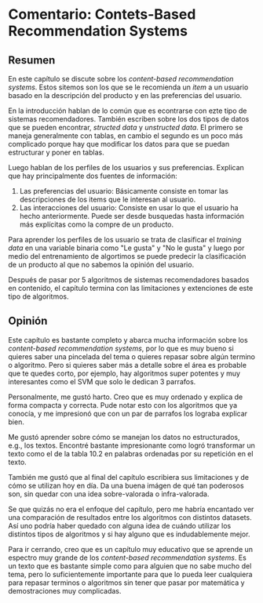 # Comentario: Contets-Based Recommendation Systems
## Resumen

En este capítulo se discute sobre los *content-based recommendation systems*. Estos sitemos son los que se le recomienda un *item* a un usuario basado en la descripción del producto y en las preferencias del usuario.

En la introducción hablan de lo común que es econtrarse con ezte tipo de sistemas recomendadores. También escriben sobre los dos tipos de datos que se pueden encontrar, *structed data* y *unstructed data*. El primero se maneja generalmente con tablas, en cambio el segundo es un poco más complicado porque hay que modificar los datos para que se puedan estructurar y poner en tablas.

Luego hablan de los perfiles de los usuarios y sus preferencias. Explican que hay principalmente dos fuentes de información:

1. Las preferencias del usuario: Básicamente consiste en tomar las descripciones de los items que le interesan al usuario.
2. Las interacciones del usuario: Consiste en usar lo que el usuario ha hecho anteriormente. Puede ser desde busquedas hasta información más explícitas como la compre de un producto.

Para aprender los perfiles de los usuario se trata de clasificar el *training data* en una variable binaria como "Le gusta" y "No le gusta" y luego por medio del entrenamiento de algortimos se puede predecir la clasificación de un producto al que no sabemos la opinión del usuario.

Después de pasar por 5 algoritmos de sistemas recomendadores basados en contenido, el capítulo termina con las limitaciones y extenciones de este tipo de algoritmos.

## Opinión

Este capítulo es bastante completo y abarca mucha información sobre los *content-based recommendation systems*, por lo que es muy bueno si quieres saber una pincelada del tema o quieres repasar sobre algún termino o algoritmo. Pero si quieres saber más a detalle sobre el área es probable que te quedes corto, por ejemplo, hay algoritmos super potentes y muy interesantes como el SVM que solo le dedican 3 parrafos.

Personalmente, me gustó harto. Creo que es muy ordenado y explica de forma compacta y correcta. Pude notar esto con los algoritmos que ya conocía, y me impresionó que con un par de parrafos los lograba explicar bien.

Me gustó aprender sobre cómo se manejan los datos no estructurados, e.g., los textos. Encontré bastante impresionante como logró transformar un texto como el de la tabla 10.2 en palabras ordenadas por su repetición en el texto.

También me gustó que al final del capítulo escribiera sus limitaciones y de cómo se utilizan hoy en día. Da una buena imágen de qué tan poderosos son, sin quedar con una idea sobre-valorada o infra-valorada.

Se que quizás no era el enfoque del capítulo, pero me habría encantado ver una comparación de resultados entre los algoritmos con distintos datasets. Así uno podría haber quedado con alguna idea de cuándo utilizar los distintos tipos de algoritmos y si hay alguno que es indudablemente mejor.

Para ir cerrando, creo que es un capítulo muy educativo que se aprende un espectro muy grande de los *content-based recommendation systems*. Es un texto que es bastante simple como para alguien que no sabe mucho del tema, pero lo suficientemente importante para que lo pueda leer cualquiera para repasar terminos o algoritmos sin tener que pasar por matemática y demostraciones muy complicadas.